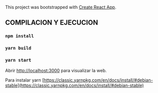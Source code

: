 This project was bootstrapped with [Create React App](https://github.com/facebook/create-react-app).

## COMPILACION Y EJECUCION

### `npm install`

### `yarn build`

### `yarn start`

Abrir [http://localhost:3000](http://localhost:3000) para visualizar la web.

Para instalar yarn [https://classic.yarnpkg.com/en/docs/install/#debian-stable](https://classic.yarnpkg.com/en/docs/install/#debian-stable)
